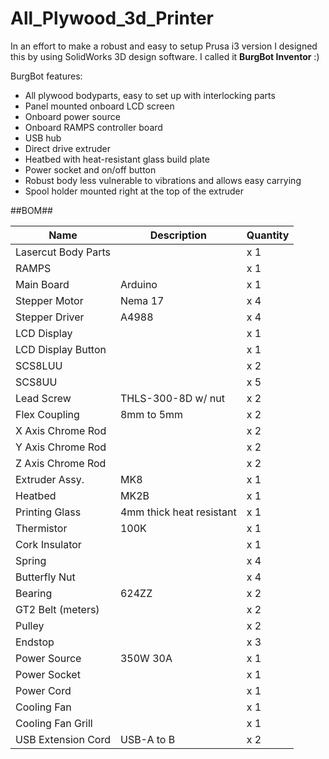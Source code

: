 # All_Plywood_3d_Printer

In an effort to make a robust and easy to setup Prusa i3 version I designed this by using SolidWorks 3D design software. I called it **BurgBot Inventor** :)

BurgBot features:

* All plywood bodyparts, easy to set up with interlocking parts
* Panel mounted onboard LCD screen
* Onboard power source
* Onboard RAMPS controller board
* USB hub
* Direct drive extruder
* Heatbed with heat-resistant glass build plate
* Power socket and on/off button
* Robust body less vulnerable to vibrations and allows easy carrying
* Spool holder mounted right at the top of the extruder

##BOM##

| Name                 | Description      | Quantity      |
| -------------------- | ------------- | ------------- |
| Lasercut Body Parts  | | x 1 |
| RAMPS                | | x 1 |
| Main Board           | Arduino | x 1 |
| Stepper Motor        | Nema 17 | x 4 |
| Stepper Driver       | A4988 | x 4 |
| LCD Display          | | x 1 |
| LCD Display Button   | | x 1 |
| SCS8LUU              | |x 2 |
| SCS8UU               | |x 5 |
| Lead Screw           | THLS-300-8D w/ nut |x 2 |
| Flex Coupling        | 8mm to 5mm |x 2 |
| X Axis Chrome Rod    | |x 2 |
| Y Axis Chrome Rod    | |x 2 |
| Z Axis Chrome Rod    | |x 2 |
| Extruder Assy.       | MK8  |x 1 |
| Heatbed              | MK2B |x 1 |
| Printing Glass       | 4mm thick heat resistant |x 1 |
| Thermistor           | 100K |x 1 |
| Cork Insulator       | |x 1 |
| Spring               | |x 4 |
| Butterfly Nut        | |x 4 |
| Bearing              | 624ZZ|x 2 |
| GT2 Belt (meters)    | |x 2 |
| Pulley               | |x 2 |
| Endstop              | |x 3 |
| Power Source         | 350W 30A |x 1 |
| Power Socket         | |x 1 |
| Power Cord           | |x 1 |
| Cooling Fan          | |x 1 |
| Cooling Fan Grill    | |x 1 |
| USB Extension Cord   | USB-A to B |x 2 |
